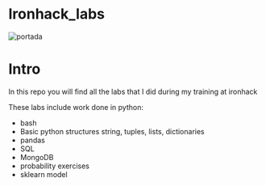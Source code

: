 # Ironhack_labs

![portada](https://secure.meetupstatic.com/photos/event/9/2/1/1/600_475297393.jpeg)


# Intro 
In this repo you will find all the labs that I did during my training at ironhack

These labs include work done in python:

- bash
- Basic python structures string, tuples, lists, dictionaries
- pandas
- SQL
- MongoDB
- probability exercises
- sklearn model